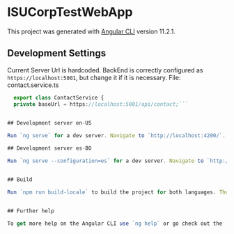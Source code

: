 # ISUCorpTestWebApp

This project was generated with [Angular CLI](https://github.com/angular/angular-cli) version 11.2.1.

## Development Settings
Current Server Url is hardcoded. BackEnd is correctly configured as `https://localhost:5001`, but change it if it is necessary.
File: contact.service.ts

```typescript
  export class ContactService {
  private baseUrl = https://localhost:5001/api/contact;```
  

## Development server en-US

Run `ng serve` for a dev server. Navigate to `http://localhost:4200/`. The app will automatically reload if you change any of the source files.

## Development server es-BO

Run `ng serve --configuration=es` for a dev server. Navigate to `http://localhost:4200/`. The app will be translated to Spanish.


## Build

Run `npm run build-locale` to build the project for both languages. The build artifacts will be stored in the `dist/` directory. Use the `--prod` flag for a production build.


## Further help

To get more help on the Angular CLI use `ng help` or go check out the [Angular CLI Overview and Command Reference](https://angular.io/cli) page.
